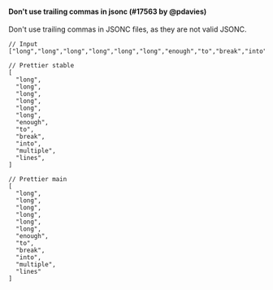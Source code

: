 #### Don't use trailing commas in jsonc (#17563 by @pdavies)

Don't use trailing commas in JSONC files, as they are not valid JSONC.

<!-- prettier-ignore -->
```jsonc
// Input
["long","long","long","long","long","long","enough","to","break","into","multiple","lines"]

// Prettier stable
[
  "long",
  "long",
  "long",
  "long",
  "long",
  "long",
  "enough",
  "to",
  "break",
  "into",
  "multiple",
  "lines",
]

// Prettier main
[
  "long",
  "long",
  "long",
  "long",
  "long",
  "long",
  "enough",
  "to",
  "break",
  "into",
  "multiple",
  "lines"
]
```
